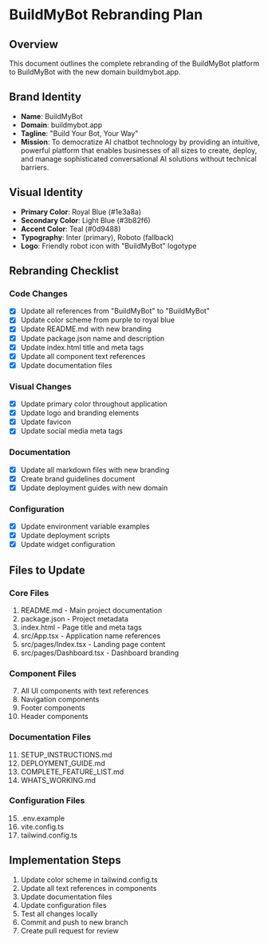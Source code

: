 # BuildMyBot Rebranding Plan

## Overview
This document outlines the complete rebranding of the BuildMyBot platform to BuildMyBot with the new domain buildmybot.app.

## Brand Identity
- **Name**: BuildMyBot
- **Domain**: buildmybot.app
- **Tagline**: "Build Your Bot, Your Way"
- **Mission**: To democratize AI chatbot technology by providing an intuitive, powerful platform that enables businesses of all sizes to create, deploy, and manage sophisticated conversational AI solutions without technical barriers.

## Visual Identity
- **Primary Color**: Royal Blue (#1e3a8a)
- **Secondary Color**: Light Blue (#3b82f6)
- **Accent Color**: Teal (#0d9488)
- **Typography**: Inter (primary), Roboto (fallback)
- **Logo**: Friendly robot icon with "BuildMyBot" logotype

## Rebranding Checklist

### Code Changes
- [x] Update all references from "BuildMyBot" to "BuildMyBot"
- [x] Update color scheme from purple to royal blue
- [x] Update README.md with new branding
- [x] Update package.json name and description
- [x] Update index.html title and meta tags
- [x] Update all component text references
- [x] Update documentation files

### Visual Changes
- [x] Update primary color throughout application
- [x] Update logo and branding elements
- [x] Update favicon
- [x] Update social media meta tags

### Documentation
- [x] Update all markdown files with new branding
- [x] Create brand guidelines document
- [x] Update deployment guides with new domain

### Configuration
- [x] Update environment variable examples
- [x] Update deployment scripts
- [x] Update widget configuration

## Files to Update

### Core Files
1. README.md - Main project documentation
2. package.json - Project metadata
3. index.html - Page title and meta tags
4. src/App.tsx - Application name references
5. src/pages/Index.tsx - Landing page content
6. src/pages/Dashboard.tsx - Dashboard branding

### Component Files
7. All UI components with text references
8. Navigation components
9. Footer components
10. Header components

### Documentation Files
11. SETUP_INSTRUCTIONS.md
12. DEPLOYMENT_GUIDE.md
13. COMPLETE_FEATURE_LIST.md
14. WHATS_WORKING.md

### Configuration Files
15. .env.example
16. vite.config.ts
17. tailwind.config.ts

## Implementation Steps
1. Update color scheme in tailwind.config.ts
2. Update all text references in components
3. Update documentation files
4. Update configuration files
5. Test all changes locally
6. Commit and push to new branch
7. Create pull request for review